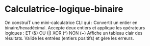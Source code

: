 # Calculatrice-logique-binaire
On construiT une mini-calculatrice CLI qui :
Convertit un entier en binaire/hexadécimal.
Accepte deux entiers et applique les opérateurs logiques :
ET (&)
OU (|)
XOR (^)
NON (~)
Affiche un tableau clair des résultats.
Valide les entrées (entiers positifs) et gère les erreurs.

